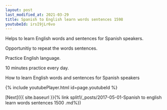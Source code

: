 ```yaml
---
layout: post
last_modified_at: 2021-03-29
title: Spanish to English learn words sentences 1598 
youtubeId: irsI9jLr6vo
---
```

 
 
Helps to learn English words and sentences for Spanish speakers.

Opportunitiy to repeat the words sentences. 

Practice English language. 
 
10 minutes practice every day. 
 
How to learn English words and sentences for Spanish speakers 
 
{% include youtubePlayer.html id=page.youtubeId %}
 
 
[Next]({{ site.baseurl }}{% link  split1/_posts/2017-05-01-Spanish to english learn words sentences 1500 .md%})
 
